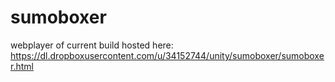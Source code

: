 sumoboxer
=========

webplayer of current build hosted here: https://dl.dropboxusercontent.com/u/34152744/unity/sumoboxer/sumoboxer.html
